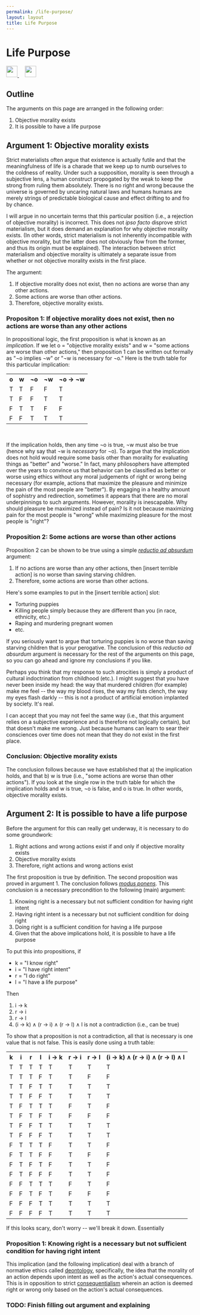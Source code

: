 ```yaml
---
permalink: /life-purpose/
layout: layout
title: Life Purpose
---
```


<div class="center">

   <h1>Life Purpose</h1>
   
   <a href="https://github.com/StevenTammen/steventammen.github.io/edit/master/pages/life-purpose.md" target="_blank">
     <img src="https://steventammen.github.io/assets/images/GitHub.png" height="30" width="30">
   </a> &nbsp; &nbsp;
   
   <a href="http://prose.io/#StevenTammen/steventammen.github.io/edit/master/pages/life-purpose.md" target="_blank">
     <img src="https://steventammen.github.io/assets/images/Prose.png" height="30" width="30">
   </a>
   
</div>

## Outline

The arguments on this page are arranged in the following order:

1. Objective morality exists
2. It is possible to have a life purpose

## Argument 1: Objective morality exists

Strict materialists often argue that existence is actually futile and that the meaningfulness of life is a charade that we keep up to numb ourselves to the coldness of reality. Under such a supposition, morality is seen through a subjective lens, a human construct propogated by the weak to keep the strong from ruling them absolutely. There is no right and wrong because the universe is governed by uncaring natural laws and humans humans are merely strings of predictable biological cause and effect drifting to and fro by chance.

I will argue in no uncertain terms that this particular position (i.e., a rejection of objective morality) is incorrect. This does not *ipso facto* disprove strict materialism, but it does demand an explanation for why objective morality exists. (In other words, strict materialism is not inherently incompatible with objective morality, but the latter does not obviously flow from the former, and thus its origin must be explained). The interaction between strict materialism and objective morality is ultimately a separate issue from whether or not objective morality exists in the first place.

The argument:

1. If objective morality does not exist, then no actions are worse than any other actions.
2. Some actions are worse than other actions.
3. Therefore, objective morality exists.

### Propositon 1: If objective morality does not exist, then no actions are worse than any other actions

In propositional logic, the first proposition is what is known as an *implication*. If we let o = "objective morality exists" and w = "some actions are worse than other actions," then proposition 1 can be written out formally as "¬o implies ¬w" or "¬w is necessary for ¬o." Here is the truth table for this particular implication:

<table>
  <tr>
    <th>o</th>
    <th>w</th>
    <th>¬o</th>
    <th>¬w</th>
    <th>¬o → ¬w</th>
  </tr>
  <tr>
    <td>T</td>
    <td>T</td>
    <td>F</td>
    <td>F</td>
    <td>T</td>
  </tr>
  <tr>
    <td>T</td>
    <td>F</td>
    <td>F</td>
    <td>T</td>
    <td>T</td>
  </tr>
  <tr>
    <td>F</td>
    <td>T</td>
    <td>T</td>
    <td>F</td>
    <td>F</td>
  </tr>
  <tr>
    <td>F</td>
    <td>F</td>
    <td>T</td>
    <td>T</td>
    <td>T</td>
  </tr>
</table>
<br/>

If the implication holds, then any time ¬o is true, ¬w must also be true (hence why say that ¬w is *necessary* for ¬o). To argue that the implication does not hold would require some basis other than morality for evaluating things as "better" and "worse." In fact, many philosophers have attempted over the years to convince us that behavior can be classified as better or worse using ethics without any moral judgements of right or wrong being necessary (for example, actions that maximize the pleasure and minimize the pain of the most people are "better"). By engaging in a healthy amount of sophistry and redirection, sometimes it appears that there are no moral underpinnings to such arguments. However, morality is inescapable. Why should pleasure be maximized instead of pain? Is it not because maximizing pain for the most people is "wrong" while maximizing pleasure for the most people is "right"?

### Proposition 2: Some actions are worse than other actions

Proposition 2 can be shown to be true using a simple [*reductio ad absurdum*](https://en.wikipedia.org/wiki/Reductio_ad_absurdum) argument:

1. If no actions are worse than any other actions, then [insert terrible action] is no worse than saving starving children.
2. Therefore, some actions are worse than other actions.

Here's some examples to put in the [insert terrible action] slot:

* Torturing puppies
* Killing people simply because they are different than you (in race, ethnicity, etc.)
* Raping and murdering pregnant women
* etc.

If you seriously want to argue that torturing puppies is no worse than saving starving children that is your perogative. The conclusion of this *reductio ad absurdum* argument is necessary for the rest of the arguments on this page, so you can go ahead and ignore my conclusions if you like.

Perhaps you think that my response to such atrocities is simply a product of cultural indoctrination from childhood (etc.). I might suggest that you have never been inside my head: the way that murdered children (for example) make me feel -- the way my blood rises, the way my fists clench, the way my eyes flash darkly -- this is not a product of artificial emotion implanted by society. It's real.

I can accept that you may not feel the same way (i.e., that this argument relies on a subjective experience and is therefore not logically certain), but that doesn't make me wrong. Just because humans can learn to sear their consciences over time does not mean that they do not exist in the first place.

### Conclusion: Objective morality exists

The conclusion follows because we have established that a) the implication holds, and that b) w is true (i.e., "some actions are worse than other actions"). If you look at the single row in the truth table for which the implication holds and w is true, ¬o is false, and o is true. In other words, objective morality exists.

## Argument 2: It is possible to have a life purpose

Before the argument for this can really get underway, it is necessary to do some groundwork:

1. Right actions and wrong actions exist if and only if objective morality exists
2. Objective morality exists
3. Therefore, right actions and wrong actions exist

The first proposition is true by definition. The second proposition was proved in argument 1. The conclusion follows [*modus ponens*](https://en.wikipedia.org/wiki/Modus_ponens). This conclusion is a necessary precondition to the following (main) argument:

1. Knowing right is a necessary but not sufficient condition for having right intent
2. Having right intent is a necessary but not sufficient condition for doing right
3. Doing right is a sufficient condition for having a life purpose
5. Given that the above implications hold, it is possible to have a life purpose

To put this into propositions, if

- k = "I know right"
- i = "I have right intent"
- r = "I do right"
- l = "I have a life purpose"

Then

1. i → k
2. r → i
3. r → l
5. (i → k) ∧ (r → i) ∧ (r → l) ∧ l is not a contradiction (i.e., can be true)

To show that a proposition is not a contradiction, all that is necessary is one value that is not false. This is easily done using a truth table:

<table>
  <tr>
    <th>k</th>
    <th>i</th>
    <th>r</th>
    <th>l</th>
    <th>i → k</th>
    <th>r → i</th>
    <th>r → l</th>
    <th>(i → k) ∧ (r → i) ∧ (r → l) ∧ l</th>
  </tr>
  <tr>
    <td>T</td>
    <td>T</td>
    <td>T</td>
    <td>T</td>
    <td>T</td>
    <td>T</td>
    <td>T</td>
    <td>T</td>
  </tr>
  <tr>
    <td>T</td>
    <td>T</td>
    <td>T</td>
    <td>F</td>
    <td>T</td>
    <td>T</td>
    <td>F</td>
    <td>F</td>
  </tr>
  <tr>
    <td>T</td>
    <td>T</td>
    <td>F</td>
    <td>T</td>
    <td>T</td>
    <td>T</td>
    <td>T</td>
    <td>T</td>
  </tr>
  <tr>
    <td>T</td>
    <td>T</td>
    <td>F</td>
    <td>F</td>
    <td>T</td>
    <td>T</td>
    <td>T</td>
    <td>T</td>
  </tr>
  <tr>
    <td>T</td>
    <td>F</td>
    <td>T</td>
    <td>T</td>
    <td>T</td>
    <td>F</td>
    <td>T</td>
    <td>F</td>
  </tr>
  <tr>
    <td>T</td>
    <td>F</td>
    <td>T</td>
    <td>F</td>
    <td>T</td>
    <td>F</td>
    <td>F</td>
    <td>F</td>
  </tr>
  <tr>
    <td>T</td>
    <td>F</td>
    <td>F</td>
    <td>T</td>
    <td>T</td>
    <td>T</td>
    <td>T</td>
    <td>T</td>
  </tr>
  <tr>
    <td>T</td>
    <td>F</td>
    <td>F</td>
    <td>F</td>
    <td>T</td>
    <td>T</td>
    <td>T</td>
    <td>T</td>
  </tr>
  <tr>
    <td>F</td>
    <td>T</td>
    <td>T</td>
    <td>T</td>
    <td>F</td>
    <td>T</td>
    <td>T</td>
    <td>F</td>
  </tr>
  <tr>
    <td>F</td>
    <td>T</td>
    <td>T</td>
    <td>F</td>
    <td>F</td>
    <td>T</td>
    <td>F</td>
    <td>F</td>
  </tr>
  <tr>
    <td>F</td>
    <td>T</td>
    <td>F</td>
    <td>T</td>
    <td>F</td>
    <td>T</td>
    <td>T</td>
    <td>F</td>
  </tr>
  <tr>
    <td>F</td>
    <td>T</td>
    <td>F</td>
    <td>F</td>
    <td>F</td>
    <td>T</td>
    <td>T</td>
    <td>F</td>
  </tr>
  <tr>
    <td>F</td>
    <td>F</td>
    <td>T</td>
    <td>T</td>
    <td>T</td>
    <td>F</td>
    <td>T</td>
    <td>F</td>
  </tr>
  <tr>
    <td>F</td>
    <td>F</td>
    <td>T</td>
    <td>F</td>
    <td>T</td>
    <td>F</td>
    <td>F</td>
    <td>F</td>
  </tr>
   <tr>
    <td>F</td>
    <td>F</td>
    <td>F</td>
    <td>T</td>
    <td>T</td>
    <td>T</td>
    <td>T</td>
    <td>T</td>
   <tr>
    <td>F</td>
    <td>F</td>
    <td>F</td>
    <td>F</td>
    <td>T</td>
    <td>T</td>
    <td>T</td>
    <td>T</td>
  </tr>
</table>

If this looks scary, don't worry -- we'll break it down. Essentially

### Proposition 1: Knowing right is a necessary but not sufficient condition for having right intent

This implication (and the following implication) deal with a branch of normative ethics called [deontology](https://en.wikipedia.org/wiki/Deontological_ethics), specifically, the idea that the morality of an action depends upon intent as well as the action's actual consequences. This is in opposition to strict [consequentialism](https://en.wikipedia.org/wiki/Consequentialism) wherein an action is deemed right or wrong only based on the action's actual consequences.

### TODO: Finish filling out argument and explaining
